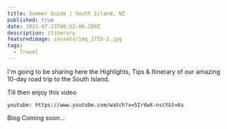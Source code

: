 ```yaml
---
title: Summer Guide | South Island, NZ
published: true
date: 2021-07-23T06:52:06.288Z
description: itinerary
featuredimage: /assets/img_2755-2.jpg
tags:
  - Travel
---
```

I'm going to be sharing here the Highlights, Tips & Itinerary of our amazing 10-day road trip to the South Island. 

Till then enjoy this video 



`youtube: https://www.youtube.com/watch?v=5IrdwX-nscY&t=6s`

Blog Coming soon...